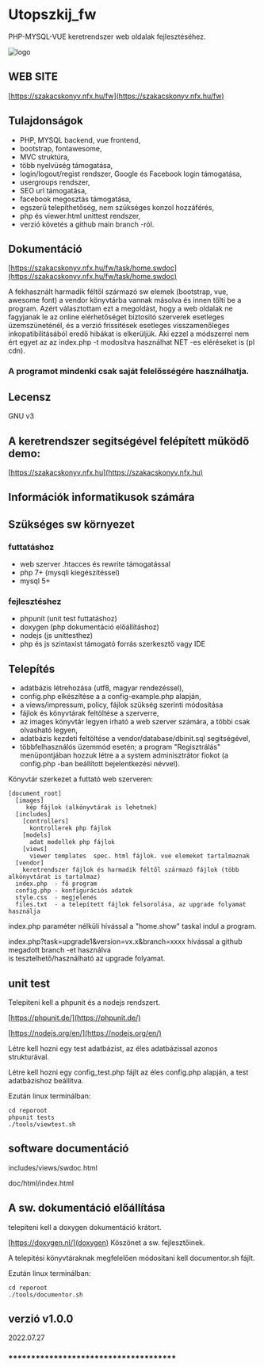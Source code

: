 # Utopszkij_fw

PHP-MYSQL-VUE keretrendszer web oldalak fejlesztéséhez.

![logo](https://szakacskonyv.nfx.hu/fw/images/utopszkij_fw.png)

## WEB SITE 
[https://szakacskonyv.nfx.hu/fw](https://szakacskonyv.nfx.hu/fw)

## Tulajdonságok

- PHP, MYSQL backend, vue frontend,
- bootstrap, fontawesome,
- MVC struktúra,
- több nyelvüség támogatása,
- login/logout/regist rendszer, Google és Facebook login támogatása,
- usergroups rendszer,
- SEO url támogatása,
- facebook megosztás támogatása,
- egszerű telepíthetőség, nem szükséges konzol hozzáférés,
- php és viewer.html unittest rendszer,
- verzió követés a github main branch -ról.

## Dokumentáció

[https://szakacskonyv.nfx.hu/fw/task/home.swdoc](https://szakacskonyv.nfx.hu/fw/task/home.swdoc)

A fekhasznált harmadik féltől származó sw elemek (bootstrap, vue, awesome font) a vendor könyvtárba vannak másolva és innen 
tölti be a program. Azért választottam ezt a megoldást, hogy a web oldalak ne fagyjanak le az online elérhetőséget biztositó szerverek 
esetleges üzemszüneténél, és a verzió frissitések esetleges visszamenőleges inkopatibilitásából eredő hibákat is elkerüljük. 
Aki ezzel a módszerrel nem ért egyet az az index.php -t modosítva használhat NET -es eléréseket is (pl cdn).

### A programot mindenki csak saját felelősségére használhatja.
						
## Lecensz

GNU v3

## A keretrendszer segitségével felépített müködő demo:

[https://szakacskonyv.nfx.hu](https://szakacskonyv.nfx.hu)

## Információk informatikusok számára      

## Szükséges sw környezet
### futtatáshoz
- web szerver   .htacces és rewrite támogatással
- php 7+ (mysqli kiegészítéssel)
- mysql 5+
### fejlesztéshez
- phpunit (unit test futtatáshoz)
- doxygen (php dokumentáció előállításhoz)
- nodejs (js unittesthez)
- php és js szintaxist támogató forrás szerkesztő vagy IDE

## Telepítés

- adatbázis létrehozása (utf8, magyar rendezéssel),
- config.php elkészítése a a config-example.php alapján,
- a views/impressum, policy, fájlok szükség szerinti módosítása
- fájlok és könyvtárak feltöltése a szerverre,
- az images könyvtár legyen irható a web szerver számára, a többi csak olvasható legyen,
- adatbázis kezdeti feltöltése a vendor/database/dbinit.sql segitségével,
- többfelhasználós üzemmód esetén; a program "Regisztrálás" menüpontjában hozzuk létre a
  a system adminisztrátor fiokot (a config.php -ban beállított bejelentkezési névvel).

Könyvtár szerkezet a futtató web szerveren:
```
[document_root]
  [images]
     kép fájlok (alkönyvtárak is lehetnek)
  [includes]
    [controllers]
      kontrollerek php fájlok
    [models]
      adat modellek php fájlok
    [views]
      viewer templates  spec. html fájlok. vue elemeket tartalmaznak
  [vendor]
    keretrendszer fájlok és harmadik féltől származó fájlok (több alkönyvtárat is tartalmaz)
  index.php  - fő program
  config.php - konfigurációs adatok
  style.css  - megjelenés
  files.txt  - a telepített fájlok felsorolása, az upgrade folyamat használja

```  
index.php paraméter nélküli hívással a "home.show" taskal indul a program.

index.php?task=upgrade1&version=vx.x&branch=xxxx hívással a github megadott branch -et használva  
is tesztelhető/használható az upgrade folyamat.

## unit test

Telepiteni kell a phpunit és a nodejs rendszert.

[https://phpunit.de/](https://phpunit.de/)

[https://nodejs.org/en/](https://nodejs.org/en/)

Létre kell hozni egy test adatbázist, az éles adatbázissal azonos strukturával.

Létre kell hozni egy config_test.php fájlt az éles config.php alapján, a test adatbázishoz beállítva.

Ezután linux terminálban:
```
cd reporoot
phpunit tests
./tools/viewtest.sh
```
## software documentáció

includes/views/swdoc.html

doc/html/index.html

## A sw. dokumentáció előállítása
telepiteni kell a doxygen dokumentáció krátort.

[https://doxygen.nl/](doxygen)  Köszönet a sw. fejlesztőinek.

A telepitési könyvtáraknak megfelelően módosítani kell documentor.sh fájlt.

Ezután linux terminálban:

```
cd reporoot
./tools/documentor.sh
```
## verzió v1.0.0
2022.07.27

### *************************************





